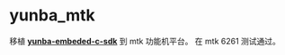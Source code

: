 # yunba_mtk

移植 [**yunba-embeded-c-sdk**](https://github.com/yunba/yunba-embedded-c-sdk.git) 到 mtk 功能机平台。 在 mtk 6261 测试通过。
